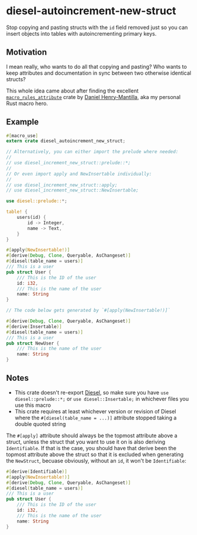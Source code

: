 # diesel-autoincrement-new-struct

Stop copying and pasting structs with the `id` field removed just so you can
insert objects into tables with autoincrementing primary keys.

## Motivation

I mean really, who wants to do all that copying and pasting? Who wants to keep
attributes and documentation in sync between two otherwise identical structs?

This whole idea came about after finding the excellent
[`macro_rules_attribute`](https://github.com/danielhenrymantilla/macro_rules_attribute-rs)
crate by [Daniel Henry-Mantilla](https://github.com/danielhenrymantilla),
aka my personal Rust macro hero.

## Example

```rust
#[macro_use]
extern crate diesel_autoincrement_new_struct;

// Alternatively, you can either import the prelude where needed:
//
// use diesel_increment_new_struct::prelude::*;
//
// Or even import apply and NewInsertable individually:
//
// use diesel_increment_new_struct::apply;
// use diesel_increment_new_struct::NewInsertable;

use diesel::prelude::*;

table! {
    users(id) {
        id -> Integer,
        name -> Text,
    }
}

#[apply(NewInsertable!)]
#[derive(Debug, Clone, Queryable, AsChangeset)]
#[diesel(table_name = users)]
/// This is a user
pub struct User {
    /// This is the ID of the user
    id: i32,
    /// This is the name of the user
    name: String
}

// The code below gets generated by `#[apply(NewInsertable!)]`

#[derive(Debug, Clone, Queryable, AsChangeset)]
#[derive(Insertable)]
#[diesel(table_name = users)]
/// This is a user
pub struct NewUser {
    /// This is the name of the user
    name: String
}
```

## Notes

- This crate doesn't re-export [Diesel](https://github.com/diesel-rs/diesel), so make sure you have `use diesel::prelude::*;` or `use diesel::Insertable;` in whichever files you use this macro
- This crate requires at least whichever version or revision of Diesel where the `#[diesel(table_name = ...)]` attribute stopped taking a double quoted string

The `#[apply]` attribute should always be the topmost attribute above a struct,
unless the struct that you want to use it on is also deriving `Identifiable`.
If that is the case, you should have that derive been the topmost attribute
above the struct so that it is excluded when generating the `NewStruct`, becuase
obviously, without an `id`, it won't be `Identifiable`:

```rust
#[derive(Identifiable)]
#[apply(NewInsertable!)]
#[derive(Debug, Clone, Queryable, AsChangeset)]
#[diesel(table_name = users)]
/// This is a user
pub struct User {
    /// This is the ID of the user
    id: i32,
    /// This is the name of the user
    name: String
}
```
